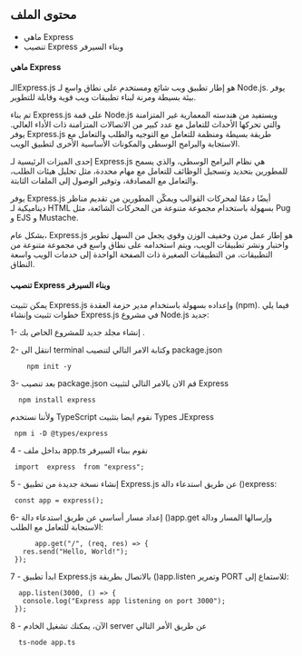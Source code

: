 ## محتوى  الملف  

- ماهي Express
-  تنصيب Express وبناء السيرفر



#### ماهي Express

الـExpress.js هو إطار تطبيق ويب شائع ومستخدم على نطاق واسع لـ Node.js. يوفر بيئة بسيطة ومرنة لبناء تطبيقات ويب قوية وقابلة للتطوير.

تم بناء Express.js على قمة Node.js ويستفيد من هندسته المعمارية غير المتزامنة والتي تحركها الأحداث للتعامل مع عدد كبير من الاتصالات المتزامنة ذات الأداء العالي. يوفر Express.js طريقة بسيطة ومنظمة للتعامل مع التوجيه والطلب والتعامل مع الاستجابة والبرامج الوسطى والمكونات الأساسية الأخرى لتطبيق الويب.

إحدى الميزات الرئيسية لـ Express.js هي نظام البرامج الوسطى، والذي يسمح للمطورين بتحديد وتسجيل الوظائف للتعامل مع مهام محددة، مثل تحليل هيئات الطلب، والتعامل مع المصادقة، وتوفير الوصول إلى الملفات الثابتة.

يوفر Express.js أيضًا دعمًا لمحركات القوالب ويمكّن المطورين من تقديم مناظر ديناميكية لـ HTML بسهولة باستخدام مجموعة متنوعة من المحركات الشائعة، مثل Pug و EJS و Mustache.

بشكل عام، Express.js هو إطار عمل مرن وخفيف الوزن وقوي يجعل من السهل تطوير واختبار ونشر تطبيقات الويب، ويتم استخدامه على نطاق واسع في مجموعة متنوعة من التطبيقات، من التطبيقات الصغيرة ذات الصفحة الواحدة إلى خدمات الويب واسعة النطاق.

####  تنصيب Express وبناء السيرفر

يمكن تثبيت Express.js وإعداده بسهولة باستخدام مدير حزمة العقدة (npm). فيما يلي خطوات تثبيت وإنشاء Express.js في مشروع Node.js جديد:

1- إنشاء مجلد جديد للمشروع الخاص بك .

2- انتقل الى terminal  وكتابة الامر التالي لتنصيب package.json

        npm init -y

3- بعد تنصيب package.json قم الان  بالامر التالي  لتثبيت Express 

      npm install express 
ولأننا نستخدم TypeScript  نقوم ايضا بتثبيت  Types  لـExpress

     npm i -D @types/express

4 - بداخل ملف app.ts نقوم ببناء السيرفر 

     import  express  from "express";
     
     
5 - إنشاء نسخة جديدة من تطبيق Express.js عن طريق استدعاء دالة ()express:

     const app = express();

6- إعداد مسار أساسي عن طريق استدعاء دالة ()app.get وإرسالها المسار ودالة الاستجابة للتعامل مع الطلب:

          app.get("/", (req, res) => {
       res.send("Hello, World!");
     });

7 - ابدأ تطبيق Express.js بالاتصال بطريقة ()app.listen وتمرير PORT للاستماع إلى:

      app.listen(3000, () => {
       console.log("Express app listening on port 3000");
     });

8 -  الآن، يمكنك تشغيل الخادم server عن طريق الأمر التالي

      ts-node app.ts
         

